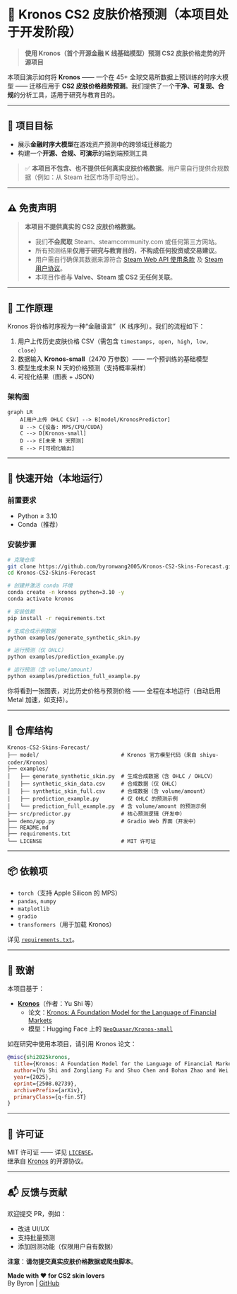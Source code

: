 # 🔮 Kronos CS2 皮肤价格预测（本项目处于开发阶段）

> **使用 Kronos（首个开源金融 K 线基础模型）预测 CS2 皮肤价格走势的开源项目**

本项目演示如何将 **Kronos** —— 一个在 45+ 全球交易所数据上预训练的时序大模型 —— 迁移应用于 **CS2 皮肤价格趋势预测**。我们提供了一个**干净、可复现、合规**的分析工具，适用于研究与教育目的。

---

## 🎯 项目目标

- 展示**金融时序大模型**在游戏资产预测中的跨领域迁移能力  
- 构建一个**开源、合规、可演示**的端到端预测工具  

> ✅ **本项目不包含、也不提供任何真实皮肤价格数据**。用户需自行提供合规数据（例如：从 Steam 社区市场手动导出）。

---

## ⚠️ 免责声明

> **本项目不提供真实的 CS2 皮肤价格数据。**  
> - 我们**不会爬取** Steam、steamcommunity.com 或任何第三方网站。  
> - 所有预测结果**仅用于研究与教育目的**，**不构成任何投资或交易建议**。  
> - 用户需自行确保其数据来源符合 [Steam Web API 使用条款](https://developer.valvesoftware.com/wiki/Steam_Web_API) 及 [Steam 用户协议](https://store.steampowered.com/subscriber_agreement/)。  
> - 本项目作者**与 Valve、Steam 或 CS2 无任何关联**。

---

## 🧠 工作原理

Kronos 将价格时序视为一种“金融语言”（K 线序列）。我们的流程如下：

1. 用户上传历史皮肤价格 CSV（需包含 `timestamps, open, high, low, close`）  
2. 数据输入 **Kronos-small**（2470 万参数）—— 一个预训练的基础模型  
3. 模型生成未来 N 天的价格预测（支持概率采样）  
4. 可视化结果（图表 + JSON）

### 架构图

```mermaid
graph LR
    A[用户上传 OHLC CSV] --> B[model/KronosPredictor]
    B --> C{设备: MPS/CPU/CUDA}
    C --> D[Kronos-small]
    D --> E[未来 N 天预测]
    E --> F[可视化输出]
```

---

## 🚀 快速开始（本地运行）

### 前置要求
- Python ≥ 3.10  
- Conda（推荐）

### 安装步骤

```bash
# 克隆仓库
git clone https://github.com/byronwang2005/Kronos-CS2-Skins-Forecast.git
cd Kronos-CS2-Skins-Forecast

# 创建并激活 conda 环境
conda create -n kronos python=3.10 -y
conda activate kronos

# 安装依赖
pip install -r requirements.txt

# 生成合成示例数据
python examples/generate_synthetic_skin.py

# 运行预测（仅 OHLC）
python examples/prediction_example.py

# 运行预测（含 volume/amount）
python examples/prediction_full_example.py
```

你将看到一张图表，对比历史价格与预测价格 —— 全程在本地运行（自动启用 Metal 加速，如支持）。

---

## 📁 仓库结构

```
Kronos-CS2-Skins-Forecast/
├── model/                          # Kronos 官方模型代码（来自 shiyu-coder/Kronos）
├── examples/
│   ├── generate_synthetic_skin.py  # 生成合成数据（含 OHLC / OHLCV）
│   ├── synthetic_skin_data.csv     # 合成数据（仅 OHLC）
│   ├── synthetic_skin_full.csv     # 合成数据（含 volume/amount）
│   ├── prediction_example.py       # 仅 OHLC 的预测示例
│   └── prediction_full_example.py  # 含 volume/amount 的预测示例
├── src/predictor.py                # 核心预测逻辑（开发中）
├── demo/app.py                     # Gradio Web 界面（开发中）
├── README.md
├── requirements.txt
└── LICENSE                         # MIT 许可证
```

---

## 📦 依赖项

- `torch`（支持 Apple Silicon 的 MPS）  
- `pandas`, `numpy`  
- `matplotlib`  
- `gradio`  
- `transformers`（用于加载 Kronos）  

详见 [`requirements.txt`](requirements.txt)。

---

## 🤝 致谢

本项目基于：

- **[Kronos](https://github.com/shiyu-coder/Kronos)**（作者：Yu Shi 等）  
  - 论文：[Kronos: A Foundation Model for the Language of Financial Markets](https://arxiv.org/abs/2508.02739)  
  - 模型：Hugging Face 上的 [`NeoQuasar/Kronos-small`](https://huggingface.co/NeoQuasar/Kronos-small)

如在研究中使用本项目，请引用 Kronos 论文：

```bibtex
@misc{shi2025kronos,
  title={Kronos: A Foundation Model for the Language of Financial Markets},
  author={Yu Shi and Zongliang Fu and Shuo Chen and Bohan Zhao and Wei Xu and Changshui Zhang and Jian Li},
  year={2025},
  eprint={2508.02739},
  archivePrefix={arXiv},
  primaryClass={q-fin.ST}
}
```

---

## 📜 许可证

MIT 许可证 —— 详见 [`LICENSE`](LICENSE)。  
继承自 [Kronos](https://github.com/shiyu-coder/Kronos) 的开源协议。

---

## 📬 反馈与贡献

欢迎提交 PR，例如：
- 改进 UI/UX  
- 支持批量预测  
- 添加回测功能（仅限用户自有数据）  

**注意**：**请勿提交真实皮肤价格数据或爬虫脚本**。

**Made with ❤️ for CS2 skin lovers**  
By Byron | [GitHub](https://github.com/byronwang2005/Kronos-CS2-Skins-Forecast)
